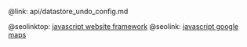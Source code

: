 @link: api/datastore_undo_config.md

@seolinktop: [javascript website framework](https://webix.com)
@seolink: [javascript google maps](https://webix.com/widget/maps/)